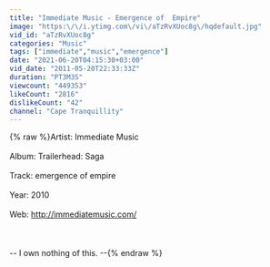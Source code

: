 ```yaml
---
title: "Immediate Music - Emergence of  Empire"
image: "https:\/\/i.ytimg.com\/vi\/aTzRvXUoc8g\/hqdefault.jpg"
vid_id: "aTzRvXUoc8g"
categories: "Music"
tags: ["immediate","music","emergence"]
date: "2021-06-20T04:15:30+03:00"
vid_date: "2011-05-20T22:33:33Z"
duration: "PT3M3S"
viewcount: "449353"
likeCount: "2816"
dislikeCount: "42"
channel: "Cape Tranquillity"
---
```

{% raw %}Artist: Immediate Music<br /><br />Album: Trailerhead: Saga<br /><br />Track: emergence of empire<br /><br />Year: 2010<br /><br />Web: <a rel="nofollow" target="blank" href="http://immediatemusic.com/">http://immediatemusic.com/</a><br /><br /><br /><br />-- I own nothing of this. --{% endraw %}
